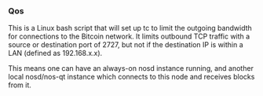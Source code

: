 ### Qos ###

This is a Linux bash script that will set up tc to limit the outgoing bandwidth for connections to the Bitcoin network. It limits outbound TCP traffic with a source or destination port of 2727, but not if the destination IP is within a LAN (defined as 192.168.x.x).

This means one can have an always-on nosd instance running, and another local nosd/nos-qt instance which connects to this node and receives blocks from it.
